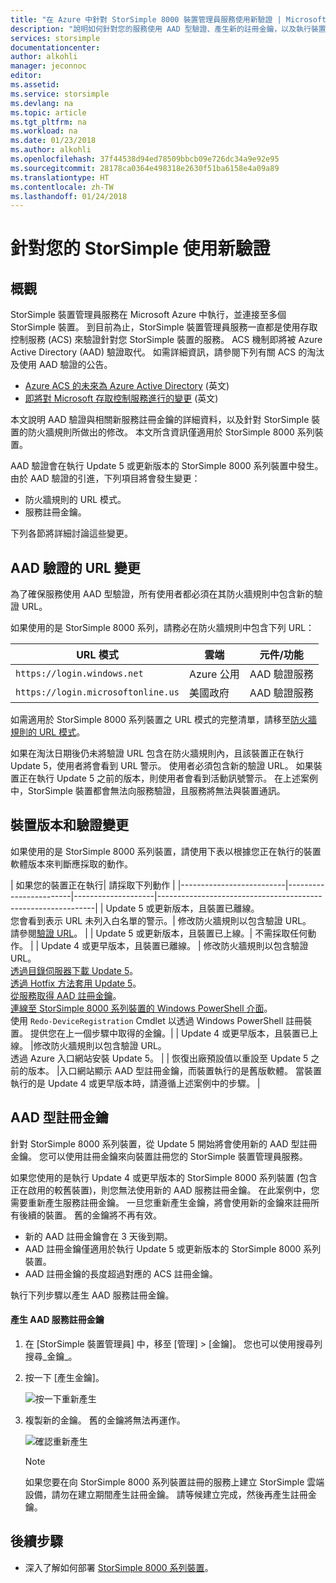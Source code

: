 ```yaml
---
title: "在 Azure 中針對 StorSimple 8000 裝置管理員服務使用新驗證 | Microsoft Docs"
description: "說明如何針對您的服務使用 AAD 型驗證、產生新的註冊金鑰，以及執行裝置的手動註冊。"
services: storsimple
documentationcenter: 
author: alkohli
manager: jeconnoc
editor: 
ms.assetid: 
ms.service: storsimple
ms.devlang: na
ms.topic: article
ms.tgt_pltfrm: na
ms.workload: na
ms.date: 01/23/2018
ms.author: alkohli
ms.openlocfilehash: 37f44538d94ed78509bbcb09e726dc34a9e92e95
ms.sourcegitcommit: 28178ca0364e498318e2630f51ba6158e4a09a89
ms.translationtype: HT
ms.contentlocale: zh-TW
ms.lasthandoff: 01/24/2018
---
```

# <a name="use-the-new-authentication-for-your-storsimple"></a>針對您的 StorSimple 使用新驗證

## <a name="overview"></a>概觀

StorSimple 裝置管理員服務在 Microsoft Azure 中執行，並連接至多個 StorSimple 裝置。 到目前為止，StorSimple 裝置管理員服務一直都是使用存取控制服務 (ACS) 來驗證針對您 StorSimple 裝置的服務。 ACS 機制即將被 Azure Active Directory (AAD) 驗證取代。 如需詳細資訊，請參閱下列有關 ACS 的淘汰及使用 AAD 驗證的公告。

- [Azure ACS 的未來為 Azure Active Directory](https://cloudblogs.microsoft.com/enterprisemobility/2015/02/12/the-future-of-azure-acs-is-azure-active-directory/) \(英文\)
- [即將對 Microsoft 存取控制服務進行的變更](https://azure.microsoft.com/en-in/blog/acs-access-control-service-namespace-creation-restriction/) \(英文\)

本文說明 AAD 驗證與相關新服務註冊金鑰的詳細資料，以及針對 StorSimple 裝置的防火牆規則所做出的修改。 本文所含資訊僅適用於 StorSimple 8000 系列裝置。

AAD 驗證會在執行 Update 5 或更新版本的 StorSimple 8000 系列裝置中發生。 由於 AAD 驗證的引進，下列項目將會發生變更：

- 防火牆規則的 URL 模式。
- 服務註冊金鑰。

下列各節將詳細討論這些變更。

## <a name="url-changes-for-aad-authentication"></a>AAD 驗證的 URL 變更

為了確保服務使用 AAD 型驗證，所有使用者都必須在其防火牆規則中包含新的驗證 URL。

如果使用的是 StorSimple 8000 系列，請務必在防火牆規則中包含下列 URL：

| URL 模式                         | 雲端 | 元件/功能         |
|------------------------------------|-------|----------------------------------|
| `https://login.windows.net`        | Azure 公用 |AAD 驗證服務      |
| `https://login.microsoftonline.us` | 美國政府 |AAD 驗證服務      |

如需適用於 StorSimple 8000 系列裝置之 URL 模式的完整清單，請移至[防火牆規則的 URL 模式](storsimple-8000-system-requirements.md#url-patterns-for-firewall-rules)。

如果在淘汰日期後仍未將驗證 URL 包含在防火牆規則內，且該裝置正在執行 Update 5，使用者將會看到 URL 警示。 使用者必須包含新的驗證 URL。 如果裝置正在執行 Update 5 之前的版本，則使用者會看到活動訊號警示。 在上述案例中，StorSimple 裝置都會無法向服務驗證，且服務將無法與裝置通訊。

## <a name="device-version-and-authentication-changes"></a>裝置版本和驗證變更

如果使用的是 StorSimple 8000 系列裝置，請使用下表以根據您正在執行的裝置軟體版本來判斷應採取的動作。

| 如果您的裝置正在執行| 請採取下列動作                                    |
|--------------------------|------------------------|--------------------|--------------------------------------------------------------|
| Update 5 或更新版本，且裝置已離線。 <br> 您會看到表示 URL 未列入白名單的警示。| 修改防火牆規則以包含驗證 URL。<br> 請參閱[驗證 URL](#url-changes-for-aad-authentication)。 |
| Update 5 或更新版本，且裝置已上線。| 不需採取任何動作。                                       |
| Update 4 或更早版本，且裝置已離線。 | 修改防火牆規則以包含驗證 URL。<br>[透過目錄伺服器下載 Update 5](storsimple-8000-install-update-5.md#download-updates-for-your-device)。<br>[透過 Hotfix 方法套用 Update 5](storsimple-8000-install-update-5.md#install-update-5-as-a-hotfix)。 <br> [從服務取得 AAD 註冊金鑰](#aad-based-registration-keys)。 <br> [連線至 StorSimple 8000 系列裝置的 Windows PowerShell 介面](storsimple-8000-deployment-walkthrough-u2.md#use-putty-to-connect-to-the-device-serial-console)。 <br>使用 `Redo-DeviceRegistration` Cmdlet 以透過 Windows PowerShell 註冊裝置。 提供您在上一個步驟中取得的金鑰。|
| Update 4 或更早版本，且裝置已上線。 |修改防火牆規則以包含驗證 URL。<br> 透過 Azure 入口網站安裝 Update 5。              |
| 恢復出廠預設值以重設至 Update 5 之前的版本。      |入口網站顯示 AAD 型註冊金鑰，而裝置執行的是舊版軟體。 當裝置執行的是 Update 4 或更早版本時，請遵循上述案例中的步驟。              |

## <a name="aad-based-registration-keys"></a>AAD 型註冊金鑰

針對 StorSimple 8000 系列裝置，從 Update 5 開始將會使用新的 AAD 型註冊金鑰。 您可以使用註冊金鑰來向裝置註冊您的 StorSimple 裝置管理員服務。

如果您使用的是執行 Update 4 或更早版本的 StorSimple 8000 系列裝置 (包含正在啟用的較舊裝置)，則您無法使用新的 AAD 服務註冊金鑰。
在此案例中，您需要重新產生服務註冊金鑰。 一旦您重新產生金鑰，將會使用新的金鑰來註冊所有後續的裝置。 舊的金鑰將不再有效。

- 新的 AAD 註冊金鑰會在 3 天後到期。
- AAD 註冊金鑰僅適用於執行 Update 5 或更新版本的 StorSimple 8000 系列裝置。
- AAD 註冊金鑰的長度超過對應的 ACS 註冊金鑰。

執行下列步驟以產生 AAD 服務註冊金鑰。

#### <a name="to-generate-the-aad-service-registration-key"></a>產生 AAD 服務註冊金鑰

1. 在 [StorSimple 裝置管理員] 中，移至 [管理] &gt; [金鑰]。 您也可以使用搜尋列搜尋_金鑰_。
    
2. 按一下 [產生金鑰]。

    ![按一下重新產生](./media/storsimple-8000-aad-registration-key/aad-click-generate-registration-key.png)

3. 複製新的金鑰。 舊的金鑰將無法再運作。

    ![確認重新產生](./media/storsimple-8000-aad-registration-key/aad-registration-key2.png)

    > [!NOTE] 
    > 如果您要在向 StorSimple 8000 系列裝置註冊的服務上建立 StorSimple 雲端設備，請勿在建立期間產生註冊金鑰。 請等候建立完成，然後再產生註冊金鑰。

## <a name="next-steps"></a>後續步驟

* 深入了解如何部署 [StorSimple 8000 系列裝置](storsimple-8000-deployment-walkthrough-u2.md)。

